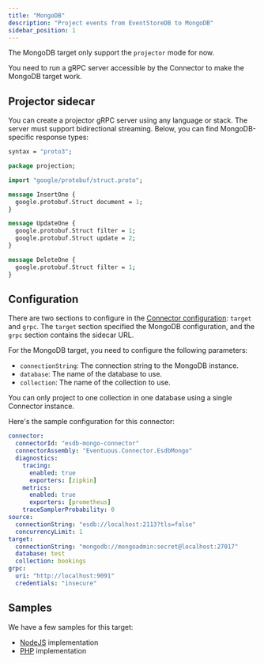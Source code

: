 ```yaml
---
title: "MongoDB"
description: "Project events from EventStoreDB to MongoDB"
sidebar_position: 1
---
```


The MongoDB target only support the `projector` mode for now.

You need to run a gRPC server accessible by the Connector to make the MongoDB target work.

## Projector sidecar

You can create a projector gRPC server using any language or stack. The server must support bidirectional streaming. Below, you can find MongoDB-specific response types:

```proto
syntax = "proto3";

package projection;

import "google/protobuf/struct.proto";

message InsertOne {
  google.protobuf.Struct document = 1;
}

message UpdateOne {
  google.protobuf.Struct filter = 1;
  google.protobuf.Struct update = 2;
}

message DeleteOne {
  google.protobuf.Struct filter = 1;
}
```

## Configuration

There are two sections to configure in the [Connector configuration](../../deployment/#configuration): `target` and `grpc`. The `target` section specified the MongoDB configuration, and the `grpc` section contains the sidecar URL.

For the MongoDB target, you need to configure the following parameters:

- `connectionString`: The connection string to the MongoDB instance.
- `database`: The name of the database to use.
- `collection`: The name of the collection to use.

You can only project to one collection in one database using a single Connector instance.

Here's the sample configuration for this connector:

```yaml
connector:
  connectorId: "esdb-mongo-connector"
  connectorAssembly: "Eventuous.Connector.EsdbMongo"
  diagnostics:
    tracing:
      enabled: true
      exporters: [zipkin]
    metrics:
      enabled: true
      exporters: [prometheus]
    traceSamplerProbability: 0
source:
  connectionString: "esdb://localhost:2113?tls=false"
  concurrencyLimit: 1
target:
  connectionString: "mongodb://mongoadmin:secret@localhost:27017"
  database: test
  collection: bookings
grpc:
  uri: "http://localhost:9091"
  credentials: "insecure"
```

## Samples

We have a few samples for this target:

- [NodeJS][1] implementation
- [PHP][2] implementation

[1]: https://github.com/Eventuous/connector-sidecar-nodejs-mongo
[2]: https://github.com/Eventuous/connector-sidecar-php-mongo
